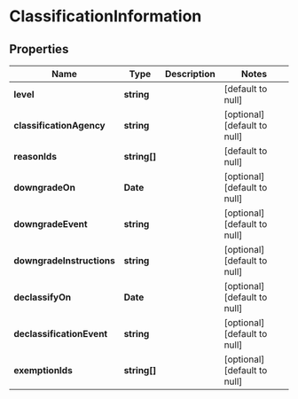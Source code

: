 # ClassificationInformation

## Properties
Name | Type | Description | Notes
------------ | ------------- | ------------- | -------------
**level** | **string** |  | [default to null]
**classificationAgency** | **string** |  | [optional] [default to null]
**reasonIds** | **string[]** |  | [default to null]
**downgradeOn** | **Date** |  | [optional] [default to null]
**downgradeEvent** | **string** |  | [optional] [default to null]
**downgradeInstructions** | **string** |  | [optional] [default to null]
**declassifyOn** | **Date** |  | [optional] [default to null]
**declassificationEvent** | **string** |  | [optional] [default to null]
**exemptionIds** | **string[]** |  | [optional] [default to null]


